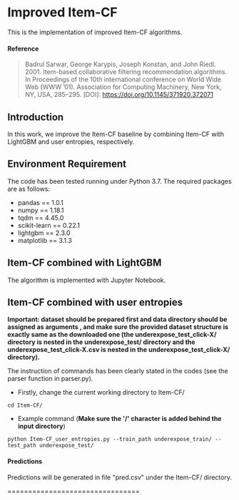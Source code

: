 # Improved Item-CF
This is the implementation of improved Item-CF algorithms.

#### Reference
> Badrul Sarwar, George Karypis, Joseph Konstan, and John Riedl. 2001. Item-based collaborative filtering recommendation algorithms. In Proceedings of the 10th international conference on World Wide Web (WWW ’01). Association for Computing Machinery, New York, NY, USA, 285–295. [DOI]: https://doi.org/10.1145/371920.372071


## Introduction
In this work, we improve the Item-CF baseline by combining Item-CF with LightGBM and user entropies, respectively.

## Environment Requirement
The code has been tested running under Python 3.7. The required packages are as follows:
* pandas == 1.0.1
* numpy == 1.18.1
* tqdm == 4.45.0
* scikit-learn == 0.22.1
* lightgbm == 2.3.0
* matplotlib == 3.1.3

## Item-CF combined with LightGBM
The algorithm is implemented with Jupyter Notebook.

## Item-CF combined with user entropies
**Important: dataset should be prepared first and data directory should be assigned as arguments
, and make sure the provided dataset structure is exactly same as the downloaded one
 (the underexpose_test_click-X/ directory is nested in the underexpose_test/ directory
  and the underexpose_test_click-X.csv is nested in the underexpose_test_click-X/ directory).**

The instruction of commands has been clearly stated in the codes (see the parser function in parser.py).
- Firstly, change the current working directory to Item-CF/
```
cd Item-CF/
```
- Example command (**Make sure the '/' character is added behind the input directory**)
```
python Item-CF_user_entropies.py --train_path underexpose_train/ --test_path underexpose_test/
```
#### Predictions
Predictions will be generated in file "pred.csv" under the Item-CF/ directory.


================================
